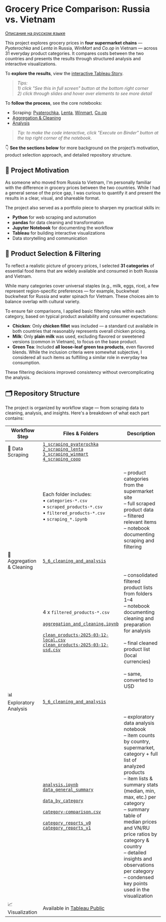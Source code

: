 # Grocery Price Comparison: Russia vs. Vietnam

[Описание на русском языке](README_RU.md)

This project explores grocery prices in **four supermarket chains** — *Pyaterochka* and *Lenta* in Russia, *WinMart* and *Co.op* in Vietnam — across 31 everyday product categories.
It compares costs between the two countries and presents the results through structured analysis and interactive visualizations.  

To **explore the results**, view the [interactive Tableau Story](https://public.tableau.com/views/GroceryPricesRussiavs_Vietnam/Final?:language=en-US&publish=yes&:sid=&:redirect=auth&:display_count=n&:origin=viz_share_link).  
> *Tips:*  
> *1) click "See this in full screen" button at the bottom right corner*  
> *2) click through slides and hover over elements to see more detail*  

To **follow the process**, see the core notebooks:
- Scraping: [Pyaterochka](https://nbviewer.org/github/kolokol-sa/ru-vn-food-prices/blob/373b446f739650c9836218a0f461be7aad47458f/1_scraping_pyaterochka/scraping_pyaterochka.ipynb), [Lenta](https://nbviewer.org/github/kolokol-sa/ru-vn-food-prices/blob/373b446f739650c9836218a0f461be7aad47458f/2_scraping_lenta/scraping_lenta.ipynb), [Winmart](https://nbviewer.org/github/kolokol-sa/ru-vn-food-prices/blob/373b446f739650c9836218a0f461be7aad47458f/3_scraping_winmart/scraping_winmart.ipynb), [Co.op](https://nbviewer.org/github/kolokol-sa/ru-vn-food-prices/blob/373b446f739650c9836218a0f461be7aad47458f/4_scraping_coop/scraping_coop.ipynb)
- [Aggregation & Cleaning](https://nbviewer.org/github/kolokol-sa/ru-vn-food-prices/blob/373b446f739650c9836218a0f461be7aad47458f/5_6_cleaning_and_analysis/aggregation_and_cleaning.ipynb)
- [Analysis](https://nbviewer.org/github/kolokol-sa/ru-vn-food-prices/blob/373b446f739650c9836218a0f461be7aad47458f/5_6_cleaning_and_analysis/analysis.ipynb)
> *Tip: to make the code interactive, click "Execute on Binder" button at the top right corner of the notebook.*

👇 **See the sections below** for more background on the project’s motivation, product selection approach, and detailed repository structure.

## 🧠 Project Motivation

As someone who moved from Russia to Vietnam, I'm personally familiar with the difference in grocery prices between the two countries. While I had a general sense of the price gap, I was curious to quantify it and present the results in a clear, visual, and shareable format.

The project also served as a portfolio piece to sharpen my practical skills in:

- **Python** for web scraping and automation
- **pandas** for data cleaning and transformation
- **Jupyter Notebook** for documenting the workflow
- **Tableau** for building interactive visualizations
- Data storytelling and communication

## 🧃 Product Selection & Filtering

To reflect a realistic picture of grocery prices, I selected **31 categories** of essential food items that are widely available and consumed in both Russia and Vietnam.

While many categories cover universal staples (e.g., milk, eggs, rice), a few represent region-specific preferences — for example, buckwheat buckwheat for Russia and water spinach for Vietnam. These choices aim to balance overlap with cultural variety.

To ensure fair comparisons, I applied basic filtering rules within each category, based on typical product availability and consumer expectations:

- **Chicken**: Only **chicken fillet** was included — a standard cut available in both countries that reasonably represents overall chicken pricing.
- **Milk**: Only **plain milk** was used, excluding flavored or sweetened versions (common in Vietnam), to focus on the base product.
- **Green Tea**: Included **all loose-leaf green tea products**, even flavored blends. While the inclusion criteria were somewhat subjective, I considered all such items as fulfilling a similar role in everyday tea consumption.

These filtering decisions improved consistency without overcomplicating the analysis.

## 🗂️ Repository Structure

The project is organized by workflow stage — from scraping data to cleaning, analysis, and insights. Here's a breakdown of what each part contains:

| **Workflow Step**           | **Files & Folders** | **Description** |
|-----------------------------|----------------------|----------------|
| 🛒 Data Scraping | [`1_scraping_pyaterochka`](1_scraping_pyaterochka/)<br>[`2_scraping_lenta`](2_scraping_lenta/)<br>[`3_scraping_winmart`](3_scraping_winmart/)<br>[`4_scraping_coop`](4_scraping_coop/)<br> | |
| | Each folder includes:<br>• `categories-*.csv`<br>• `scraped_products-*.csv`<br>• `filtered_products-*.csv`<br>• `scraping_*.ipynb` | <br>– product categories from the supermarket site<br>– full scraped product data<br>– filtered relevant items<br>– notebook documenting scraping and filtering |
| 🧼 Aggregation & Cleaning | [`5_6_cleaning_and_analysis`](5_6_cleaning_and_analysis/) | |
| | 4 x `filtered_products-*.csv`<br><br>[`aggregation_and_cleaning.ipynb`](5_6_cleaning_and_analysis/aggregation_and_cleaning.ipynb)<br><br>[`clean_products-2025-03-12-local.csv`](5_6_cleaning_and_analysis/clean_products-2025-03-12-local.csv)<br>[`clean_products-2025-03-12-usd.csv`](5_6_cleaning_and_analysis/clean_products-2025-03-12-usd.csv) | – consolidated filtered product lists from folders 1–4<br>– notebook documenting cleaning and preparation for analysis<br><br>– final cleaned product list (local currencies)<br><br>– same, converted to USD |
| 📊 Exploratory Analysis | [`5_6_cleaning_and_analysis`](5_6_cleaning_and_analysis/) | |
| | [`analysis.ipynb`](5_6_cleaning_and_analysis/analysis.ipynb)<br>[`data_general_summary`](5_6_cleaning_and_analysis/data_general_summary/)<br><br>[`data_by_category`](5_6_cleaning_and_analysis/data_by_category/)<br><br>[`category-comparison.csv`](5_6_cleaning_and_analysis/category-comparison.csv)<br><br>[`category_reports_v0`](5_6_cleaning_and_analysis/category_reports_v0/)<br>[`category_reports_v1`](5_6_cleaning_and_analysis/category_reports_v1/) | – exploratory data analysis notebook<br>– item counts by country, supermarket, category + full list of analyzed products<br>– item lists & summary stats (median, min, max, etc.) per category<br>– summary table of median prices and VN/RU price ratios by category & country<br>– detailed insights and observations per category<br>– condensed key points used in the visualization | 
| 📈 Visualization | Available in [Tableau Public](https://public.tableau.com/views/GroceryPricesRussiavs_Vietnam/Final?:language=en-US&publish=yes&:sid=&:redirect=auth&:display_count=n&:origin=viz_share_link) |
